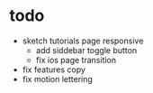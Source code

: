 # todo

- sketch tutorials page responsive
  - add siddebar toggle button
  - fix ios page transition
- fix features copy
- fix motion lettering
